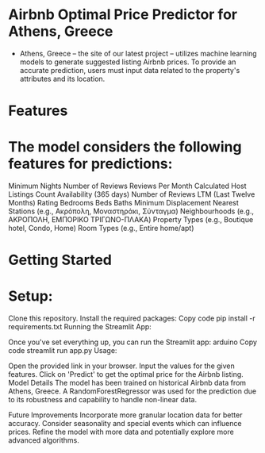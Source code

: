 # Airbnb Optimal Price Predictor for Athens, Greece
-  Athens, Greece – the site of our latest project – utilizes machine learning models to generate suggested listing Airbnb prices. To provide an accurate prediction, users must input data related to the property's attributes and its location.

# Features
# The model considers the following features for predictions:
Minimum Nights
Number of Reviews
Reviews Per Month
Calculated Host Listings Count
Availability (365 days)
Number of Reviews LTM (Last Twelve Months)
 Rating
 Bedrooms
 Beds
 Baths
 Minimum Displacement
 Nearest Stations (e.g., Ακρόπολη, Μοναστηράκι, Σύνταγμα)
 Neighbourhoods (e.g., ΑΚΡΟΠΟΛΗ, ΕΜΠΟΡΙΚΟ ΤΡΙΓΩΝΟ-ΠΛΑΚΑ)
 Property Types (e.g., Boutique hotel, Condo, Home)
 Room Types (e.g., Entire home/apt)
# Getting Started
# Setup:

Clone this repository.
Install the required packages:
Copy code
pip install -r requirements.txt
Running the Streamlit App:

Once you've set everything up, you can run the Streamlit app:
arduino
Copy code
streamlit run app.py
Usage:

Open the provided link in your browser.
Input the values for the given features.
Click on 'Predict' to get the optimal price for the Airbnb listing.
Model Details
The model has been trained on historical Airbnb data from Athens, Greece. A RandomForestRegressor was used for the prediction due to its robustness and capability to handle non-linear data.

Future Improvements
Incorporate more granular location data for better accuracy.
Consider seasonality and special events which can influence prices.
Refine the model with more data and potentially explore more advanced algorithms.
